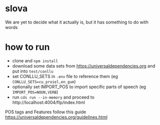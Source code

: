 # slova
We are yet to decide what it actually is, but it has something to do with words

# how to run
* clone and `npm install`
* download some data sets from https://universaldependencies.org and put into `test/conllu`
* set CONLLU_SETS in `.env` file to reference them (eg `CONLLU_SETS=cu_proiel,en_gum`)
* optionally set IMPORT_POS to import specific parts of speech (eg `IMPORT_POS=NOUN,VERB`)
* run `cds run --in-memory` and proceed to http://localhost:4004/flp/index.html

POS tags and Features follow this guide https://universaldependencies.org/guidelines.html
